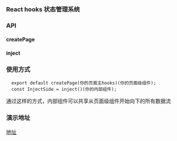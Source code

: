 ### React hooks 状态管理系统
### API
#### createPage
#### inject
### 使用方式
```
  export default createPage(你的页面主hooks)(你的页面级组件);
  const InjectSide = inject()(你的内部组件);
```
通过这样的方式，内部组件可以共享从页面级组件开始向下的所有数据流

### 演示地址
[地址](https://react-contexts.stackblitz.io/)
